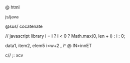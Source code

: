 @
html

js/java

@sus/
cocatenate

//  javascript library
i = i ? i < 0 ? Math.max(0, len + i) : i : 0;

data1, item2, elem5
i<w+2 
      ,
      i^
@ IN>innET 


c//    ;: xcv





